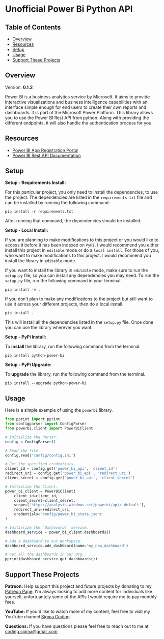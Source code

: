 # Unofficial Power Bi Python API

## Table of Contents

- [Overview](#overview)
- [Resources](#resources)
- [Setup](#setup)
- [Usage](#usage)
- [Support These Projects](#support-these-projects)

## Overview

Version: **0.1.2**

Power BI is a business analytics service by Microsoft. It aims to provide interactive
visualizations and business intelligence capabilities with an interface simple enough
for end users to create their own reports and dashboards. It is part of the Microsoft
Power Platform. This library allows you to use the Power BI Rest API from python. Along
with providing the different endpoints, it will also handle the authentication process
for you.

## Resources

- [Power BI App Registration Portal](https://dev.powerbi.com/Apps)
- [Power BI Rest API Documentation](https://docs.microsoft.com/en-us/rest/api/power-bi/)

## Setup

**Setup - Requirements Install:**

For this particular project, you only need to install the dependencies, to use the project. The dependencies
are listed in the `requirements.txt` file and can be installed by running the following command:

```console
pip install -r requirements.txt
```

After running that command, the dependencies should be installed.

**Setup - Local Install:**

If you are planning to make modifications to this project or you would like to access it
before it has been indexed on `PyPi`. I would recommend you either install this project
in `editable` mode or do a `local install`. For those of you, who want to make modifications
to this project. I would recommend you install the library in `editable` mode.

If you want to install the library in `editable` mode, make sure to run the `setup.py`
file, so you can install any dependencies you may need. To run the `setup.py` file,
run the following command in your terminal.

```console
pip install -e .
```

If you don't plan to make any modifications to the project but still want to use it across
your different projects, then do a local install.

```console
pip install .
```

This will install all the dependencies listed in the `setup.py` file. Once done
you can use the library wherever you want.

**Setup - PyPi Install:**

To **install** the library, run the following command from the terminal.

```console
pip install python-power-bi
```

**Setup - PyPi Upgrade:**

To **upgrade** the library, run the following command from the terminal.

```console
pip install --upgrade python-power-bi
```

## Usage

Here is a simple example of using the `powerbi` library.

```python
from pprint import pprint
from configparser import ConfigParser
from powerbi.client import PowerBiClient

# Initialize the Parser.
config = ConfigParser()

# Read the file.
config.read('config/config.ini')

# Get the specified credentials.
client_id = config.get('power_bi_api', 'client_id')
redirect_uri = config.get('power_bi_api', 'redirect_uri')
client_secret = config.get('power_bi_api', 'client_secret')

# Initialize the Client.
power_bi_client = PowerBiClient(
    client_id=client_id,
    client_secret=client_secret,
    scope=['https://analysis.windows.net/powerbi/api/.default'],
    redirect_uri=redirect_uri,
    credentials='config/power_bi_state.jsonc'
)

# Initialize the `Dashboards` service.
dashboard_service = power_bi_client.dashboards()

# Add a dashboard to our Workspace.
dashboard_service.add_dashboard(name='my_new_dashboard')

# Get all the dashboards in our Org.
pprint(dashboard_service.get_dashboards())
```

## Support These Projects

**Patreon:**
Help support this project and future projects by donating to my [Patreon Page](https://www.patreon.com/sigmacoding). I'm
always looking to add more content for individuals like yourself, unfortuantely some of the APIs I would require me to
pay monthly fees.

**YouTube:**
If you'd like to watch more of my content, feel free to visit my YouTube channel [Sigma Coding](https://www.youtube.com/c/SigmaCoding).

**Questions:**
If you have questions please feel free to reach out to me at [coding.sigma@gmail.com](mailto:coding.sigma@gmail.com?subject=[GitHub]%20Fred%20Library)

